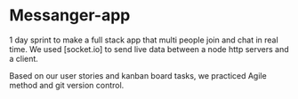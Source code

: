 # Messanger-app

1 day sprint to make a full stack app that multi people join and chat in real time. We used [socket.io] to send live data between a node http servers and a client.

Based on our user stories and kanban board tasks, we practiced Agile method and git version control.
